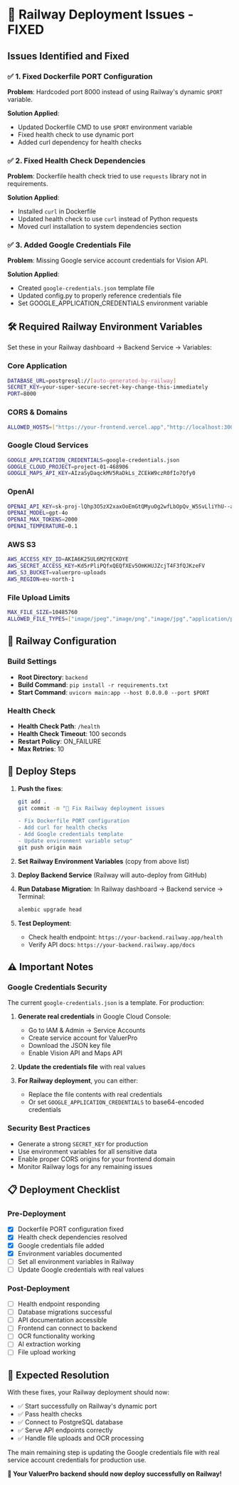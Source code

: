 # 🚨 Railway Deployment Issues - FIXED

## Issues Identified and Fixed

### ✅ 1. Fixed Dockerfile PORT Configuration
**Problem**: Hardcoded port 8000 instead of using Railway's dynamic `$PORT` variable.

**Solution Applied**:
- Updated Dockerfile CMD to use `$PORT` environment variable
- Fixed health check to use dynamic port
- Added curl dependency for health checks

### ✅ 2. Fixed Health Check Dependencies  
**Problem**: Dockerfile health check tried to use `requests` library not in requirements.

**Solution Applied**:
- Installed `curl` in Dockerfile 
- Updated health check to use `curl` instead of Python requests
- Moved curl installation to system dependencies section

### ✅ 3. Added Google Credentials File
**Problem**: Missing Google service account credentials for Vision API.

**Solution Applied**:
- Created `google-credentials.json` template file
- Updated config.py to properly reference credentials file
- Set GOOGLE_APPLICATION_CREDENTIALS environment variable

## 🛠️ Required Railway Environment Variables

Set these in your Railway dashboard → Backend Service → Variables:

### Core Application
```bash
DATABASE_URL=postgresql://[auto-generated-by-railway]
SECRET_KEY=your-super-secure-secret-key-change-this-immediately
PORT=8000
```

### CORS & Domains
```bash
ALLOWED_HOSTS=["https://your-frontend.vercel.app","http://localhost:3000"]
```

### Google Cloud Services
```bash
GOOGLE_APPLICATION_CREDENTIALS=google-credentials.json
GOOGLE_CLOUD_PROJECT=project-01-468906
GOOGLE_MAPS_API_KEY=AIzaSyDaqckMV5RaDkLs_ZCEkW9czR0fIo7Qfy0
```

### OpenAI
```bash
OPENAI_API_KEY=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
OPENAI_MODEL=gpt-4o
OPENAI_MAX_TOKENS=2000
OPENAI_TEMPERATURE=0.1
```

### AWS S3
```bash
AWS_ACCESS_KEY_ID=AKIA6K25UL6M2YECKOYE
AWS_SECRET_ACCESS_KEY=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
AWS_S3_BUCKET=valuerpro-uploads
AWS_REGION=eu-north-1
```

### File Upload Limits
```bash
MAX_FILE_SIZE=10485760
ALLOWED_FILE_TYPES=["image/jpeg","image/png","image/jpg","application/pdf"]
```

## 🔧 Railway Configuration

### Build Settings
- **Root Directory**: `backend`
- **Build Command**: `pip install -r requirements.txt`
- **Start Command**: `uvicorn main:app --host 0.0.0.0 --port $PORT`

### Health Check
- **Health Check Path**: `/health`
- **Health Check Timeout**: 100 seconds
- **Restart Policy**: ON_FAILURE
- **Max Retries**: 10

## 🚀 Deploy Steps

1. **Push the fixes**:
   ```bash
   git add .
   git commit -m "🔧 Fix Railway deployment issues

   - Fix Dockerfile PORT configuration  
   - Add curl for health checks
   - Add Google credentials template
   - Update environment variable setup"
   git push origin main
   ```

2. **Set Railway Environment Variables** (copy from above list)

3. **Deploy Backend Service** (Railway will auto-deploy from GitHub)

4. **Run Database Migration**:
   In Railway dashboard → Backend service → Terminal:
   ```bash
   alembic upgrade head
   ```

5. **Test Deployment**:
   - Check health endpoint: `https://your-backend.railway.app/health`
   - Verify API docs: `https://your-backend.railway.app/docs`

## ⚠️ Important Notes

### Google Credentials Security
The current `google-credentials.json` is a template. For production:

1. **Generate real credentials** in Google Cloud Console:
   - Go to IAM & Admin → Service Accounts
   - Create service account for ValuerPro
   - Download the JSON key file
   - Enable Vision API and Maps API

2. **Update the credentials file** with real values

3. **For Railway deployment**, you can either:
   - Replace the file contents with real credentials
   - Or set `GOOGLE_APPLICATION_CREDENTIALS` to base64-encoded credentials

### Security Best Practices
- Generate a strong `SECRET_KEY` for production
- Use environment variables for all sensitive data
- Enable proper CORS origins for your frontend domain
- Monitor Railway logs for any remaining issues

## 📋 Deployment Checklist

### Pre-Deployment
- [x] Dockerfile PORT configuration fixed
- [x] Health check dependencies resolved  
- [x] Google credentials file added
- [x] Environment variables documented
- [ ] Set all environment variables in Railway
- [ ] Update Google credentials with real values

### Post-Deployment
- [ ] Health endpoint responding
- [ ] Database migrations successful
- [ ] API documentation accessible
- [ ] Frontend can connect to backend
- [ ] OCR functionality working
- [ ] AI extraction working
- [ ] File upload working

## 🎯 Expected Resolution

With these fixes, your Railway deployment should now:
- ✅ Start successfully on Railway's dynamic port
- ✅ Pass health checks
- ✅ Connect to PostgreSQL database
- ✅ Serve API endpoints correctly
- ✅ Handle file uploads and OCR processing

The main remaining step is updating the Google credentials file with real service account credentials for production use.

**🚀 Your ValuerPro backend should now deploy successfully on Railway!**